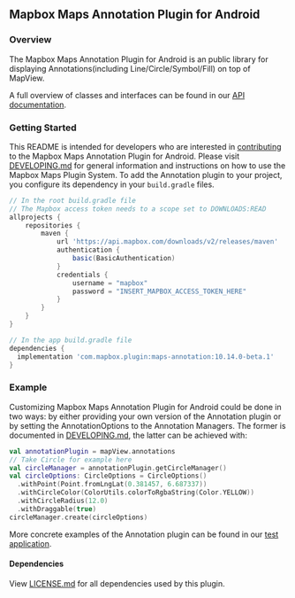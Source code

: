 ## Mapbox Maps Annotation Plugin for Android

### Overview

The Mapbox Maps Annotation Plugin for Android is an public library for displaying Annotations(including Line/Circle/Symbol/Fill) on top of MapView.

A full overview of classes and interfaces can be found in our [API documentation](https://docs.mapbox.com/android/beta/maps/guides/).

### Getting Started

This README is intended for developers who are interested in [contributing](https://github.com/mapbox/mapbox-maps-android/blob/master/CONTRIBUTING.md) to the Mapbox Maps Annotation Plugin for Android. Please visit [DEVELOPING.md](https://github.com/mapbox/mapbox-maps-android/blob/master/DEVELOPING.md) for general information and instructions on how to use the Mapbox Maps Plugin System. To add the Annotation plugin to your project, you configure its dependency in your `build.gradle` files.

```groovy
// In the root build.gradle file
// The Mapbox access token needs to a scope set to DOWNLOADS:READ
allprojects {
    repositories {
        maven {
            url 'https://api.mapbox.com/downloads/v2/releases/maven'
            authentication {
                basic(BasicAuthentication)
            }
            credentials {
                username = "mapbox"
                password = "INSERT_MAPBOX_ACCESS_TOKEN_HERE"
            }
        }
    }
}

// In the app build.gradle file
dependencies {
  implementation 'com.mapbox.plugin:maps-annotation:10.14.0-beta.1'
}
```

### Example

Customizing Mapbox Maps Annotation Plugin for Android could be done in two ways: by either providing your own version of the Annotation plugin or by setting the AnnotationOptions to the Annotation Managers. The former is documented in [DEVELOPING.md](https://github.com/mapbox/mapbox-maps-android/blob/master/DEVELOPING.md), the latter can be achieved with:

```kotlin
val annotationPlugin = mapView.annotations
// Take Circle for example here
val circleManager = annotationPlugin.getCircleManager()
val circleOptions: CircleOptions = CircleOptions()
  .withPoint(Point.fromLngLat(0.381457, 6.687337))
  .withCircleColor(ColorUtils.colorToRgbaString(Color.YELLOW))
  .withCircleRadius(12.0)
  .withDraggable(true)
circleManager.create(circleOptions)
```

More concrete examples of the Annotation plugin can be found in our [test application](https://github.com/mapbox/mapbox-maps-android/tree/master/app/src/main/java/com/mapbox/maps/testapp).

#### Dependencies

View [LICENSE.md](LICENSE.md) for all dependencies used by this plugin.
